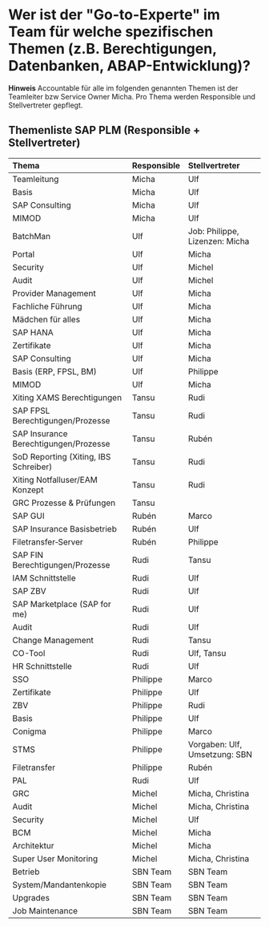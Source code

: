# Wer ist der "Go-to-Experte" im Team für welche spezifischen Themen (z.B. Berechtigungen, Datenbanken, ABAP-Entwicklung)?

**Hinweis** Accountable für alle im folgenden genannten Themen ist der Teamleiter bzw Service Owner Micha. Pro Thema werden Responsible und Stellvertreter gepflegt.


## Themenliste SAP PLM (Responsible + Stellvertreter)

| Thema | Responsible | Stellvertreter 
| :--- | :--- | :--- 
| Teamleitung | Micha | Ulf 
| Basis | Micha | Ulf 
| SAP Consulting | Micha | Ulf 
| MIMOD | Micha | Ulf 
| BatchMan | Ulf | Job: Philippe, Lizenzen: Micha
| Portal | Ulf | Micha
| Security | Ulf | Michel
| Audit | Ulf | Michel
| Provider Management | Ulf | Micha
| Fachliche Führung | Ulf | Micha
| Mädchen für alles | Ulf | Micha
| SAP HANA | Ulf | Micha
| Zertifikate | Ulf | Micha
| SAP Consulting | Ulf | Micha
| Basis (ERP, FPSL, BM) | Ulf | Philippe
| MIMOD | Ulf | Micha
| Xiting XAMS Berechtigungen | Tansu | Rudi 
| SAP FPSL Berechtigungen/Prozesse | Tansu | Rudi 
| SAP Insurance Berechtigungen/Prozesse | Tansu | Rubén
| SoD Reporting (Xiting, IBS Schreiber) | Tansu | Rudi
| Xiting Notfalluser/EAM Konzept | Tansu | Rudi 
| GRC Prozesse & Prüfungen | Tansu |  
| SAP GUI | Rubén | Marco
| SAP Insurance Basisbetrieb | Rubén | Ulf 
| Filetransfer‑Server | Rubén | Philippe
| SAP FIN Berechtigungen/Prozesse | Rudi | Tansu 
| IAM Schnittstelle | Rudi | Ulf 
| SAP ZBV | Rudi | Ulf 
| SAP Marketplace (SAP for me) | Rudi | Ulf 
| Audit | Rudi | Ulf 
| Change Management | Rudi | Tansu
| CO-Tool | Rudi | Ulf, Tansu
| HR Schnittstelle | Rudi | Ulf
| SSO | Philippe | Marco
| Zertifikate | Philippe | Ulf
| ZBV | Philippe | Rudi
| Basis | Philippe | Ulf
| Conigma | Philippe | Marco
| STMS | Philippe | Vorgaben: Ulf, Umsetzung: SBN
| Filetransfer | Philippe | Rubén
| PAL | Rudi | Ulf 
| GRC | Michel | Micha, Christina 
| Audit | Michel | Micha, Christina 
| Security | Michel | Ulf
| BCM | Michel | Micha
| Architektur | Michel | Micha 
| Super User Monitoring | Michel | Micha, Christina 
| Betrieb | SBN Team | SBN Team
| System/Mandantenkopie | SBN Team | SBN Team 
| Upgrades | SBN Team | SBN Team 
| Job Maintenance | SBN Team | SBN Team 

<!-- Pflegehinweise:
- Responsible = operative Zuständigkeit; Stellvertreter = Vertretung/Backup.
- Accountable bleibt global (Teamleiter/Service Owner) und wird hier nicht pro Zeile wiederholt.
- Kontaktkanal z. B. Ticket-Queue, Verteilerliste, Rufbereitschaft.
- Stand-Datum pro Zeile bei Änderungen aktualisieren; quartalsweiser Review empfohlen.
-->
